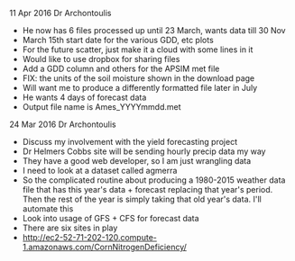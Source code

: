 11 Apr 2016 Dr Archontoulis
 - He now has 6 files processed up until 23 March, wants data till 30 Nov
 - March 15th start date for the various GDD, etc plots
 - For the future scatter, just make it a cloud with some lines in it
 - Would like to use dropbox for sharing files
 - Add a GDD column and others for the APSIM met file
 - FIX: the units of the soil moisture shown in the download page
 - Will want me to produce a differently formatted file later in July
 - He wants 4 days of forecast data
 - Output file name is Ames_YYYYmmdd.met

24 Mar 2016 Dr Archontoulis
 - Discuss my involvement with the yield forecasting project
 - Dr Helmers Cobbs site will be sending hourly precip data my way
 - They have a good web developer, so I am just wrangling data
 - I need to look at a dataset called agmerra
 - So the complicated routine about producing a 1980-2015 weather data file
 that has this year's data + forecast replacing that year's period.  Then the
 rest of the year is simply taking that old year's data.  I'll automate this
 - Look into usage of GFS + CFS for forecast data
 - There are six sites in play
 - http://ec2-52-71-202-120.compute-1.amazonaws.com/CornNitrogenDeficiency/